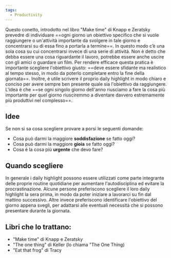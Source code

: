 ```yaml
---
tags:
  - Productivity
---
```



Questo conetto, introdotto nel libro "Make time" di Knapp e Zeratsky prevedre di individuare ==ogni giorno un obiettivo specifico che si vuole raggiungere o un'attività importante da svolgere in tale giorno e concentrarsi su di essa fino a portarla a termine==.
In questo modo c’è una sola cosa su cui concentrarsi invece di una serie di attività.
Non è detto che debba essere una cosa riguardante il lavoro, potrebbe essere anche uscire con gli amici o guardare un film.
Per rendere efficace questa pratica è importante scegliere l'obiettivo giusto: ==deve essere sfidante ma realistico al tempo stesso, in modo da poterlo completare entro la fine della giornata==. Inoltre, è utile scrivere il proprio daily highlight in modo chiaro e conciso per avere sempre ben presente quale sia l'obiettivo da raggiungere.
L'idea è che ==se ogni singolo giorno dell'anno riusciamo a fare la cosa più importante per quel giorno riusciremmo a diventare davvero estremamente più produttivi nel complesso==.

## Idee
Se non si sa cosa scegliere provare a porsi le seguenti domande:
* Cosa può darmi la maggiore **soddisfazione** se fatto oggi?
* Cosa può darmi la maggiore **gioia** se fatto oggi?
* Cosa è la cosa più **urgente** che devo fare?

## Quando scegliere

In generale i daily highlight possono essere utilizzati come parte integrante delle proprie routine quotidiane per aumentare l'autodisciplina ed evitare la procrastinazione. Alcune persone preferiscono scegliere il loro daily highlight la sera prima, in modo da poter iniziare a lavorarci su fin dal mattino successivo. Altre invece preferiscono identificare l'obiettivo del giorno appena svegli, per adattarsi alle eventuali necessità che si possono presentare durante la giornata.

## Libri che lo trattano:

* "Make time" di Knapp e Zeratsky
* "The one thing" di Keller (lo chiama "The One Thing)
* "Eat that frog" di Tracy




